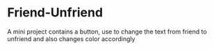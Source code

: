 # Friend-Unfriend
A mini project contains a button, use to change the text from friend to unfriend and also changes color accordingly
